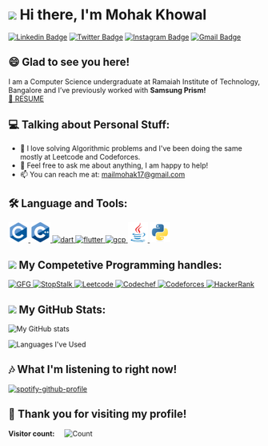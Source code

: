 # **<img src="https://media.giphy.com/media/hvRJCLFzcasrR4ia7z/giphy.gif" width="25px"> Hi there, I'm Mohak Khowal**

[![Linkedin Badge](https://img.shields.io/badge/-LinkedIN-blue?style=flat&logo=Linkedin&logoColor=white&link=https://www.linkedin.com/in/mohak-khowal/)](https://www.linkedin.com/in/mohak-khowal/)
[![Twitter Badge](https://img.shields.io/badge/-Twitter-1ca0f1?style=flat&labelColor=1ca0f1&logo=twitter&logoColor=white&link=https://twitter.com/mohakkkkkkkk)](https://twitter.com/mohakkkkkkkk)
[![Instagram Badge](https://img.shields.io/badge/-Instagram-purple?style=flat&logo=instagram&logoColor=white&link=https://instagram.com/mohakkkk._/)](https://instagram.com/mohakkkk._)
[![Gmail Badge](https://img.shields.io/badge/-Gmail-c14438?style=flat&logo=Gmail&logoColor=white&link=mailto:mailmohak17@gmail.com)](mailto:mailmohak17@gmail.com)

## 😄 **Glad to see you here!**

I am a Computer Science undergraduate at Ramaiah Institute of Technology, Bangalore and I’ve previously worked with <strong>Samsung Prism!</strong> <br>
<a href ="https://drive.google.com/file/d/1NfbZx_GCbm0MucUxCAicZ_A4jgI9DntQ/view?usp=sharing">📄 RESUME</a>

## 💻 **Talking about Personal Stuff:**

- 🚀 I love solving Algorithmic problems and I've been doing the same mostly at Leetcode and Codeforces.
- 💬 Feel free to ask me about anything, I am happy to help!
- 📫 You can reach me at: mailmohak17@gmail.com

## 🛠 **Language and Tools:**

<p align="left"> <a href="https://www.cprogramming.com/" target="_blank"> <img src="https://raw.githubusercontent.com/devicons/devicon/master/icons/c/c-original.svg" alt="c" width="40" height="40"/> </a> <a href="https://www.w3schools.com/cpp/" target="_blank"> <img src="https://raw.githubusercontent.com/devicons/devicon/master/icons/cplusplus/cplusplus-original.svg" alt="cplusplus" width="40" height="40"/> </a> <a href="https://dart.dev" target="_blank"> <img src="https://www.vectorlogo.zone/logos/dartlang/dartlang-icon.svg" alt="dart" width="40" height="40"/> </a> <a href="https://flutter.dev" target="_blank"> <img src="https://www.vectorlogo.zone/logos/flutterio/flutterio-icon.svg" alt="flutter" width="40" height="40"/> </a> <a href="https://cloud.google.com" target="_blank"> <img src="https://www.vectorlogo.zone/logos/google_cloud/google_cloud-icon.svg" alt="gcp" width="40" height="40"/> </a> <a href="https://www.java.com" target="_blank"> <img src="https://raw.githubusercontent.com/devicons/devicon/master/icons/java/java-original.svg" alt="java" width="40" height="40"/> </a> <a href="https://www.python.org" target="_blank"> <img src="https://raw.githubusercontent.com/devicons/devicon/master/icons/python/python-original.svg" alt="python" width="40" height="40"/> </a> </p>

## <img src="https://media.giphy.com/media/WUlplcMpOCEmTGBtBW/giphy.gif" width="30"> **My Competetive Programming handles:**

<p align="left"> 
<a href = "https://auth.geeksforgeeks.org/user/mailmohak16/practice" target="_blank"><img src = "https://upload.wikimedia.org/wikipedia/commons/4/43/GeeksforGeeks.svg" alt="GFG"></a><a href="https://www.stopstalk.com/user/profile/mohakkhowal" target="_blank"> <img src="https://www.stopstalk.com/static/images/stopstalk-logo.png" alt="StopStalk" width="40" height="40"/> </a> <a href="https://leetcode.com/mailmohak16/" target="_blank"> <img src="https://iconape.com/wp-content/png_logo_vector/leetcode-logo-white-no-text.png" alt="Leetcode" width="40" height="40"/> </a> <a href="https://www.codechef.com/users/mohakkkk" target="_blank"> <img src="https://s3.amazonaws.com/codechef_shared/sites/all/themes/abessive/logo.svg" alt="Codechef" width="40" height="40"/> </a> <a href="https://codeforces.com/profile/mohakkhowal" target="_blank"> <img src="https://art.npanuhin.me/SVG/Codeforces/Codeforces.colored.svg" alt="Codeforces" width="40" height="40"/> </a> <a href="https://www.hackerrank.com/mohakkhowal" target="_blank"> <img src="https://upload.wikimedia.org/wikipedia/commons/thumb/6/65/HackerRank_logo.png/900px-HackerRank_logo.png" alt="HackerRank" width="40" height="40"/> </a> </p>

## <img src="https://media.giphy.com/media/du3J3cXyzhj75IOgvA/giphy.gif" width="30"> **My GitHub Stats:**

![My GitHub stats](https://github-readme-stats.vercel.app/api?username=mohakkhowal&show_icons=true&theme=great-gatsby&count_private=true) &nbsp; &nbsp;

![Languages I've Used](https://github-readme-stats.vercel.app/api/top-langs/?username=mohakkhowal&layout=compact&theme=great-gatsby&&count_private=true&show_icons=true) &nbsp; &nbsp;

## 🎶 **What I'm listening to right now!**

[![spotify-github-profile](https://spotify-github-profile.vercel.app/api/view?uid=29ot64a6jykgbrqnih4y1ft9q&cover_image=true&theme=default)](https://spotify-github-profile.vercel.app/api/view?uid=29ot64a6jykgbrqnih4y1ft9q&redirect=true)

## 👋 Thank you for visiting my profile!

**Visitor count:** &nbsp; &nbsp; ![Count](https://profile-counter.glitch.me/mohakkhowal/count.svg)
